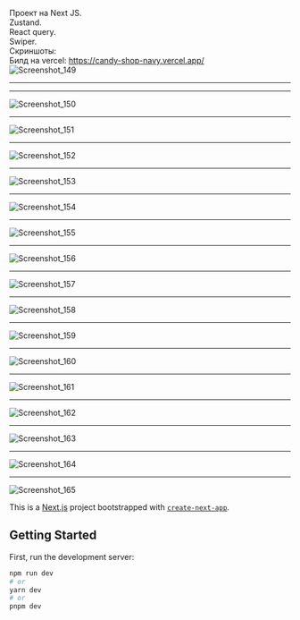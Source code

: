 Проект на Next JS.<br/>
Zustand.<br/>
React query.<br/>
Swiper.<br/>
Скриншоты:<br/>
Билд на vercel: https://candy-shop-navy.vercel.app/<br/>
![Screenshot_149](https://github.com/Gobezar/Candy-shop/assets/105110053/3394df2b-a5f7-4ccb-acc4-80e4e757c4ff)
__________________________________________________________________________________________________________________________
___

![Screenshot_150](https://github.com/Gobezar/Candy-shop/assets/105110053/b3ed8832-ba04-492f-be4e-83ada1fb8642)
_____________________________________________________________________________________________________________________________
![Screenshot_151](https://github.com/Gobezar/Candy-shop/assets/105110053/5825c2c5-f93b-4422-883e-3797bccdfee3)
_____________________________________________________________________________________________________________________________
![Screenshot_152](https://github.com/Gobezar/Candy-shop/assets/105110053/9e46344c-a296-4fc6-95d2-386babb81d1e)
_____________________________________________________________________________________________________________________________
![Screenshot_153](https://github.com/Gobezar/Candy-shop/assets/105110053/1d5f45d3-8fbd-4cf3-a369-9cce4935ebf5)
_____________________________________________________________________________________________________________________________
![Screenshot_154](https://github.com/Gobezar/Candy-shop/assets/105110053/1bd79e15-2f6c-4ab5-a661-b09b007f7882)
_____________________________________________________________________________________________________________________________
![Screenshot_155](https://github.com/Gobezar/Candy-shop/assets/105110053/c777652f-1d4e-4ae6-85d5-b08e222d13a8)
_____________________________________________________________________________________________________________________________
![Screenshot_156](https://github.com/Gobezar/Candy-shop/assets/105110053/583a0cac-d4be-4618-b3d5-f203912984ad)
_____________________________________________________________________________________________________________________________
![Screenshot_157](https://github.com/Gobezar/Candy-shop/assets/105110053/f1c4fb60-b4c9-4e6b-aa65-e01feb2331bb)
_____________________________________________________________________________________________________________________________
![Screenshot_158](https://github.com/Gobezar/Candy-shop/assets/105110053/ba374d21-0db8-4d1d-85f4-e4e3391fd1b7)
_____________________________________________________________________________________________________________________________
![Screenshot_159](https://github.com/Gobezar/Candy-shop/assets/105110053/8147ecea-de09-41bd-8992-e8749702f11c)
_____________________________________________________________________________________________________________________________
![Screenshot_160](https://github.com/Gobezar/Candy-shop/assets/105110053/f3fb8326-c74d-4f96-8ab1-e4ad6e5700ba)
_____________________________________________________________________________________________________________________________
![Screenshot_161](https://github.com/Gobezar/Candy-shop/assets/105110053/42ee137e-c4ad-4eb6-a56d-228064c9e087)
_____________________________________________________________________________________________________________________________
![Screenshot_162](https://github.com/Gobezar/Candy-shop/assets/105110053/52c50b14-0de0-4a8c-99a1-dc7f5b01d95e)
_____________________________________________________________________________________________________________________________
![Screenshot_163](https://github.com/Gobezar/Candy-shop/assets/105110053/2d4224d0-4cab-4182-8375-79db4ee3636f)
_____________________________________________________________________________________________________________________________
![Screenshot_164](https://github.com/Gobezar/Candy-shop/assets/105110053/225be5e8-a5b4-4494-a580-34f49f76e180)
_____________________________________________________________________________________________________________________________
![Screenshot_165](https://github.com/Gobezar/Candy-shop/assets/105110053/5830f6a6-13f9-4054-89be-9946db5fb8f0)




This is a [Next.js](https://nextjs.org/) project bootstrapped with [`create-next-app`](https://github.com/vercel/next.js/tree/canary/packages/create-next-app).

## Getting Started

First, run the development server:

```bash
npm run dev
# or
yarn dev
# or
pnpm dev
``` 


